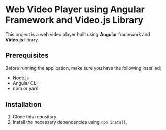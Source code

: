 # Web Video Player using Angular Framework and Video.js Library

This project is a web video player built using **Angular** framework and **Video.js** library.

## Prerequisites

Before running the application, make sure you have the following installed:

- Node.js
- Angular CLI
- npm or yarn

## Installation

1. Clone this repository.
2. Install the necessary dependencies using `npm install`.
